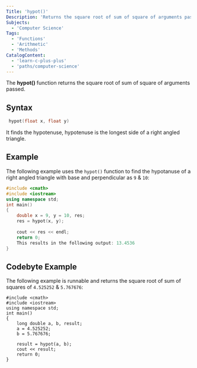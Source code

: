 ```yaml
---
Title: 'hypot()'
Description: 'Returns the square root of sum of square of arguments passed.'
Subjects:
  - 'Computer Science'
Tags:
  - 'Functions'
  - 'Arithmetic'
  - 'Methods'
CatalogContent:
  - 'learn-c-plus-plus'
  - 'paths/computer-science'
---
```


The **hypot()** function returns the square root of sum of square of arguments passed.

## Syntax

```cpp
 hypot(float x, float y)
```

It finds the hypotenuse, hypotenuse is the longest side of a right angled triangle.

## Example

The following example uses the `hypot()` function to find the hypotanuse of a right angled triangle with base and perpendicular as `9` & `10`:

```cpp
#include <cmath>
#include <iostream>
using namespace std;
int main()
{
    double x = 9, y = 10, res;
    res = hypot(x, y);
  
    cout << res << endl;
    return 0;
    This results in the following output: 13.4536
}
```

## Codebyte Example

The following example is runnable and returns the square root of sum of squares of `4.525252` & `5.767676`:

```codebyte/cpp
#include <cmath>
#include <iostream>
using namespace std;
int main()
{
    long double a, b, result;
    a = 4.525252;
    b = 5.767676;
  
    result = hypot(a, b);
    cout << result;
    return 0;
}
```
